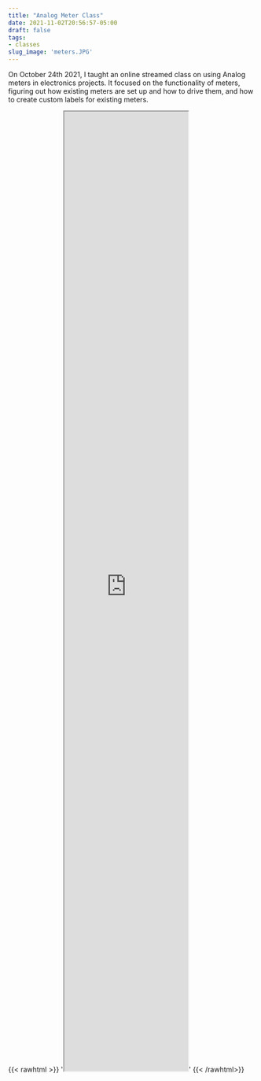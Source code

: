 ```yaml
---
title: "Analog Meter Class"
date: 2021-11-02T20:56:57-05:00
draft: false
tags:
- classes
slug_image: 'meters.JPG'
---
```

On October 24th 2021, I taught an online streamed class on using Analog meters in electronics projects. It focused on the functionality of meters, figuring out how existing meters are set up and how to drive them, and how to create custom labels for existing meters.

{{< rawhtml >}} '<iframe src="https://www.youtube.com/embed/r3Z6bVylrbs?autoplay=1" style="margin-left: auto; margin-right: auto; width: 50%; height: 50%;" allowfullscreen title="YouTube Video: Using Analog Meters in Electronics Projects"></iframe>' {{< /rawhtml>}}